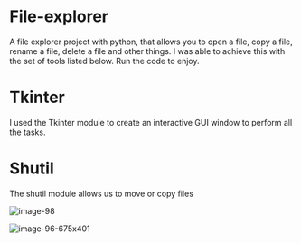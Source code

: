 # File-explorer
A file explorer project with python, that allows you to open a file, copy a file, rename a file, delete a file and other things.
I was able to achieve this with the set of tools listed below. Run the code to enjoy.


# Tkinter
I used the Tkinter module to create an interactive GUI window to perform all the tasks.

# Shutil
The shutil module allows us to move or copy files




![image-98](https://github.com/An-Uncreative/File-explorer/assets/110998931/0e38127d-b173-45cd-ad71-8602e2e16788)


![image-96-675x401](https://github.com/An-Uncreative/File-explorer/assets/110998931/330d0b6e-f1a1-443b-b060-9d7f794940df)
